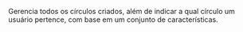 Gerencia todos os círculos criados, além de indicar a qual círculo um usuário pertence, com base em um conjunto de características.
